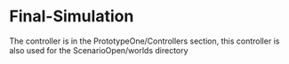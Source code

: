 # Final-Simulation

The controller is in the PrototypeOne/Controllers section, this controller is also used for the ScenarioOpen/worlds directory
